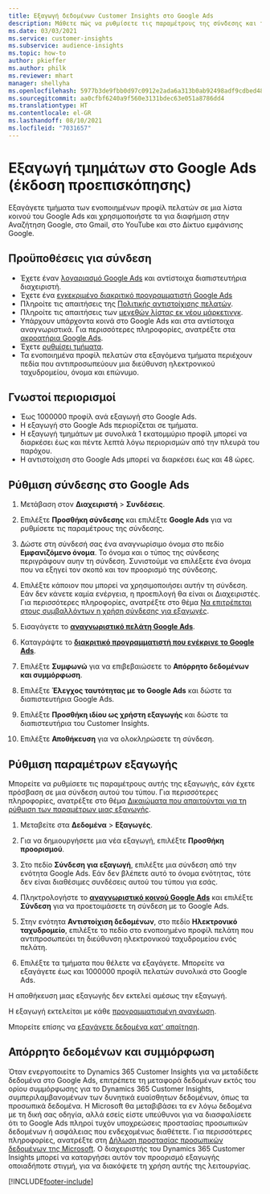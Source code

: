 ```yaml
---
title: Εξαγωγή δεδομένων Customer Insights στο Google Ads
description: Μάθετε πώς να ρυθμίσετε τις παραμέτρους της σύνδεσης και της εξαγωγής στο Google Ads.
ms.date: 03/03/2021
ms.service: customer-insights
ms.subservice: audience-insights
ms.topic: how-to
author: pkieffer
ms.author: philk
ms.reviewer: mhart
manager: shellyha
ms.openlocfilehash: 5977b3de9fbb0d97c0912e2ada6a313b0ab92498adf9cdbed48191c0e5143567
ms.sourcegitcommit: aa0cfbf6240a9f560e3131bdec63e051a8786dd4
ms.translationtype: HT
ms.contentlocale: el-GR
ms.lasthandoff: 08/10/2021
ms.locfileid: "7031657"
---
```

# <a name="export-segments-to-google-ads-preview"></a>Εξαγωγή τμημάτων στο Google Ads (έκδοση προεπισκόπησης)

Εξαγάγετε τμήματα των ενοποιημένων προφίλ πελατών σε μια λίστα κοινού του Google Ads και χρησιμοποιήστε τα για διαφήμιση στην Αναζήτηση Google, στο Gmail, στο YouTube και στο Δίκτυο εμφάνισης Google. 

## <a name="prerequisites-for-connection"></a>Προϋποθέσεις για σύνδεση

-   Έχετε έναν [λογαριασμό Google Ads](https://ads.google.com/) και αντίστοιχα διαπιστευτήρια διαχειριστή.
-   Έχετε ένα [εγκεκριμένο διακριτικό προγραμματιστή Google Ads](https://developers.google.com/google-ads/api/docs/first-call/dev-token) 
-   Πληροίτε τις απαιτήσεις της [Πολιτικής αντιστοίχισης πελατών](https://support.google.com/adspolicy/answer/6299717).
-   Πληροίτε τις απαιτήσεις των [μεγεθών λίστας εκ νέου μάρκετινγκ](https://support.google.com/google-ads/answer/7558048).
-   Υπάρχουν υπάρχοντα κοινά στο Google Ads και στα αντίστοιχα αναγνωριστικά. Για περισσότερες πληροφορίες, ανατρέξτε στα [ακροατήρια Google Ads](https://support.google.com/google-ads/answer/7558048?hl=en#:~:text=Audience%20lists%20is%20a%20section,Display%20Network%20through%20remarketing%20campaigns.).
-   Έχετε [ρυθμίσει τμήματα](segments.md).
-   Τα ενοποιημένα προφίλ πελατών στα εξαγόμενα τμήματα περιέχουν πεδία που αντιπροσωπεύουν μια διεύθυνση ηλεκτρονικού ταχυδρομείου, όνομα και επώνυμο.

## <a name="known-limitations"></a>Γνωστοί περιορισμοί

- Έως 1000000 προφίλ ανά εξαγωγή στο Google Ads.
- Η εξαγωγή στο Google Ads περιορίζεται σε τμήματα.
- Η εξαγωγή τμημάτων με συνολικά 1 εκατομμύριο προφίλ μπορεί να διαρκέσει έως και πέντε λεπτά λόγω περιορισμών από την πλευρά του παρόχου. 
- Η αντιστοίχιση στο Google Ads μπορεί να διαρκέσει έως και 48 ώρες.

## <a name="set-up-connection-to-google-ads"></a>Ρύθμιση σύνδεσης στο Google Ads

1. Μετάβαση στον **Διαχειριστή** > **Συνδέσεις**.

1. Επιλέξτε **Προσθήκη σύνδεσης** και επιλέξτε **Google Ads** για να ρυθμίσετε τις παραμέτρους της σύνδεσης.

1. Δώστε στη σύνδεσή σας ένα αναγνωρίσιμο όνομα στο πεδίο **Εμφανιζόμενο όνομα**. Το όνομα και ο τύπος της σύνδεσης περιγράφουν αυην τη σύνδεση. Συνιστούμε να επιλέξετε ένα όνομα που να εξηγεί τον σκοπό και τον προορισμό της σύνδεσης.

1. Επιλέξτε κάποιον που μπορεί να χρησιμοποιήσει αυτήν τη σύνδεση. Εάν δεν κάνετε καμία ενέργεια, η προεπιλογή θα είναι οι Διαχειριστές. Για περισσότερες πληροφορίες, ανατρέξτε στο θέμα [Να επιτρέπεται στους συμβαλλόντων η χρήση σύνδεσης για εξαγωγές](connections.md#allow-contributors-to-use-a-connection-for-exports).

1. Εισαγάγετε το **[αναγνωριστικό πελάτη Google Ads](https://support.google.com/google-ads/answer/1704344)**.

1. Καταγράψτε το **[διακριτικό προγραμματιστή που ενέκρινε το Google Ads](https://developers.google.com/google-ads/api/docs/first-call/dev-token)**.

1. Επιλέξτε **Συμφωνώ** για να επιβεβαιώσετε το **Απόρρητο δεδομένων και συμμόρφωση**.

1. Επιλέξτε **Έλεγχος ταυτότητας με το Google Ads** και δώστε τα διαπιστευτήρια Google Ads.

1. Επιλέξτε **Προσθήκη ιδίου ως χρήστη εξαγωγής** και δώστε τα διαπιστευτήρια του Customer Insights.

1. Επιλέξτε **Αποθήκευση** για να ολοκληρώσετε τη σύνδεση. 

## <a name="configure-an-export"></a>Ρύθμιση παραμέτρων εξαγωγής

Μπορείτε να ρυθμίσετε τις παραμέτρους αυτής της εξαγωγής, εάν έχετε πρόσβαση σε μια σύνδεση αυτού του τύπου. Για περισσότερες πληροφορίες, ανατρέξτε στο θέμα [Δικαιώματα που απαιτούνται για τη ρύθμιση των παραμέτρων μιας εξαγωγής](export-destinations.md#set-up-a-new-export).

1. Μεταβείτε στα **Δεδομένα** > **Εξαγωγές**.

1. Για να δημιουργήσετε μια νέα εξαγωγή, επιλέξτε **Προσθήκη προορισμού**.

1. Στο πεδίο **Σύνδεση για εξαγωγή**, επιλέξτε μια σύνδεση από την ενότητα Google Ads. Εάν δεν βλέπετε αυτό το όνομα ενότητας, τότε δεν είναι διαθέσιμες συνδέσεις αυτού του τύπου για εσάς.

1. Πληκτρολογήστε το **[αναγνωριστικό κοινού Google Ads](https://support.google.com/google-ads/answer/7558048?hl=en#:~:text=Audience%20lists%20is%20a%20section,Display%20Network%20through%20remarketing%20campaigns.)** και επιλέξτε **Σύνδεση** για να προετοιμάσετε τη σύνδεση με το Google Ads.

1. Στην ενότητα **Αντιστοίχιση δεδομένων**, στο πεδίο **Ηλεκτρονικό ταχυδρομείο**, επιλέξτε το πεδίο στο ενοποιημένο προφίλ πελάτη που αντιπροσωπεύει τη διεύθυνση ηλεκτρονικού ταχυδρομείου ενός πελάτη.

1. Επιλέξτε τα τμήματα που θέλετε να εξαγάγετε. Μπορείτε να εξαγάγετε έως και 1000000 προφίλ πελατών συνολικά στο Google Ads.

Η αποθήκευση μιας εξαγωγής δεν εκτελεί αμέσως την εξαγωγή.

Η εξαγωγή εκτελείται με κάθε [προγραμματισμένη ανανέωση](system.md#schedule-tab). 

Μπορείτε επίσης να [εξαγάγετε δεδομένα κατ' απαίτηση](export-destinations.md#run-exports-on-demand). 

## <a name="data-privacy-and-compliance"></a>Απόρρητο δεδομένων και συμμόρφωση

Όταν ενεργοποιείτε το Dynamics 365 Customer Insights για να μεταδίδετε δεδομένα στο Google Ads, επιτρέπετε τη μεταφορά δεδομένων εκτός του ορίου συμμόρφωσης για το Dynamics 365 Customer Insights, συμπεριλαμβανομένων των δυνητικά ευαίσθητων δεδομένων, όπως τα προσωπικά δεδομένα. Η Microsoft θα μεταβιβάσει τα εν λόγω δεδομένα με τη δική σας οδηγία, αλλά εσείς είστε υπεύθυνοι για να διασφαλίσετε ότι το Google Ads πληροί τυχόν υποχρεώσεις προστασίας προσωπικών δεδομένων ή ασφάλειας που ενδεχομένως διαθέτετε. Για περισσότερες πληροφορίες, ανατρέξτε στη [Δήλωση προστασίας προσωπικών δεδομένων της Microsoft](https://go.microsoft.com/fwlink/?linkid=396732).
Ο διαχειριστής του Dynamics 365 Customer Insights μπορεί να καταργήσει αυτόν τον προορισμό εξαγωγής οποιαδήποτε στιγμή, για να διακόψετε τη χρήση αυτής της λειτουργίας.


[!INCLUDE[footer-include](../includes/footer-banner.md)]
